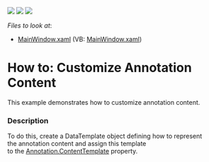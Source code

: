 <!-- default badges list -->
![](https://img.shields.io/endpoint?url=https://codecentral.devexpress.com/api/v1/VersionRange/128569614/21.1.5%2B)
[![](https://img.shields.io/badge/Open_in_DevExpress_Support_Center-FF7200?style=flat-square&logo=DevExpress&logoColor=white)](https://supportcenter.devexpress.com/ticket/details/T380028)
[![](https://img.shields.io/badge/📖_How_to_use_DevExpress_Examples-e9f6fc?style=flat-square)](https://docs.devexpress.com/GeneralInformation/403183)
<!-- default badges end -->
<!-- default file list -->
*Files to look at*:

* [MainWindow.xaml](./CS/AnnotationExample/MainWindow.xaml) (VB: [MainWindow.xaml](./VB/AnnotationExample/MainWindow.xaml))
<!-- default file list end -->
# How to: Customize Annotation Content 


<p>This example demonstrates how to customize annotation content.</p>


<h3>Description</h3>

<p>To do this,&nbsp;create&nbsp;a&nbsp;DataTemplate object defining how to represent the&nbsp;annotation&nbsp;content and assign this template to&nbsp;the&nbsp;<a href="https://documentation.devexpress.com/#WPF/DevExpressXpfChartsAnnotation_ContentTemplatetopic">Annotation.ContentTemplate</a>&nbsp;property.</p>

<br/>


